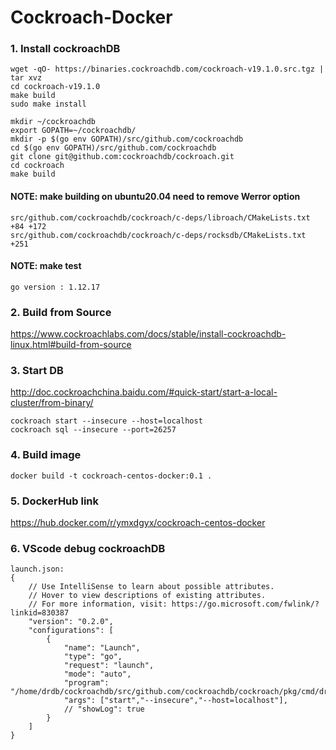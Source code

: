 # Cockroach-Docker

### 1. Install cockroachDB
```
wget -qO- https://binaries.cockroachdb.com/cockroach-v19.1.0.src.tgz | tar xvz
cd cockroach-v19.1.0
make build
sudo make install
```

```
mkdir ~/cockroachdb
export GOPATH=~/cockroachdb/
mkdir -p $(go env GOPATH)/src/github.com/cockroachdb
cd $(go env GOPATH)/src/github.com/cockroachdb
git clone git@github.com:cockroachdb/cockroach.git   
cd cockroach
make build
```
#### NOTE: make building on ubuntu20.04 need to remove Werror option
```
src/github.com/cockroachdb/cockroach/c-deps/libroach/CMakeLists.txt +84 +172
src/github.com/cockroachdb/cockroach/c-deps/rocksdb/CMakeLists.txt +251
```

#### NOTE: make test
```
go version : 1.12.17
```

### 2. Build from Source
https://www.cockroachlabs.com/docs/stable/install-cockroachdb-linux.html#build-from-source

### 3. Start DB
http://doc.cockroachchina.baidu.com/#quick-start/start-a-local-cluster/from-binary/

```
cockroach start --insecure --host=localhost
cockroach sql --insecure --port=26257
```
### 4. Build image  
```
docker build -t cockroach-centos-docker:0.1 .
```

### 5. DockerHub link
https://hub.docker.com/r/ymxdgyx/cockroach-centos-docker

### 6. VScode debug cockroachDB
```
launch.json:
{
    // Use IntelliSense to learn about possible attributes.
    // Hover to view descriptions of existing attributes.
    // For more information, visit: https://go.microsoft.com/fwlink/?linkid=830387
    "version": "0.2.0",
    "configurations": [
        {
            "name": "Launch",
            "type": "go",
            "request": "launch",
            "mode": "auto",
            "program": "/home/drdb/cockroachdb/src/github.com/cockroachdb/cockroach/pkg/cmd/drdb/",
            "args": ["start","--insecure","--host=localhost"],
            // "showLog": true
        }
    ]
}
```
